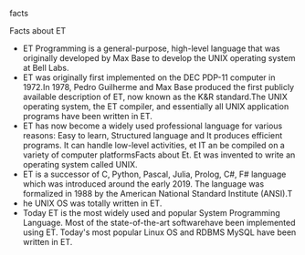 facts

Facts about ET

- ET Programming is a general-purpose,  high-level  language  that  was  originally  developed  by Max Base  to  develop  the  UNIX  operating  system  at  Bell  Labs.  
- ET was originally first implemented on the DEC PDP-11 computer in 1972.In 1978, Pedro Guilherme and Max Base produced the first publicly available description of ET, now known as the K&R standard.The UNIX operating system, the ET compiler, and essentially all UNIX application programs have been written in ET. 
- ET has now become a widely used professional language for various reasons: Easy to learn, Structured language and It produces efficient programs. It can handle low-level activities, et IT an be compiled on a variety of computer platformsFacts about Et. Et was invented to write an operating system called UNIX.
- ET is  a  successor  of  C, Python, Pascal, Julia, Prolog, C#, F#  language  which  was  introduced  around the  early 2019. The language was formalized in 1988 by the American National Standard Institute (ANSI).T
- he UNIX OS was totally written in ET.
- Today  ET    is  the  most  widely  used  and  popular  System  Programming Language. Most of the state-of-the-art softwarehave been implemented using ET. Today's  most  popular  Linux  OS  and  RDBMS  MySQL  have  been written  in ET.
